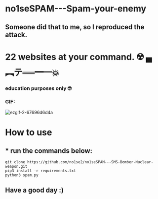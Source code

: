 # no1seSPAM---Spam-your-enemy
## Someone did that to me, so I reproduced the attack.
# 22 websites at your command. ☢️ ▄︻テ══━一💥
### education purposes only 🤓
### GIF:

![ezgif-2-67696d6d4a](https://github.com/no1se2/no1seSPAM---Spam-your-enemy/assets/98566890/c1e94619-f19c-4174-8a10-7f33afa165c6)

# How to use

## * run the commands below:
```
git clone https://github.com/no1se2/no1seSPAM---SMS-Bomber-Nuclear-weapon.git
pip3 install -r requirements.txt
python3 spam.py
```


## Have a good day :)
